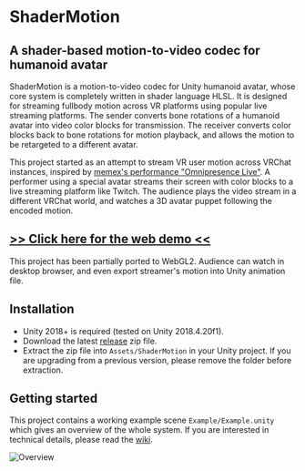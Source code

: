 # ShaderMotion

## A shader-based motion-to-video codec for humanoid avatar

ShaderMotion is a motion-to-video codec for Unity humanoid avatar, whose core system is completely written in shader language HLSL. It is designed for streaming fullbody motion across VR platforms using popular live streaming platforms. The sender converts bone rotations of a humanoid avatar into video color blocks for transmission. The receiver converts color blocks back to bone rotations for motion playback, and allows the motion to be retargeted to a different avatar.

This project started as an attempt to stream VR user motion across VRChat instances, inspired by [memex's performance "Omnipresence Live"](http://meme-x.jp/2020/05/omnipresencelive/). A performer using a special avatar streams their screen with color blocks to a live streaming platform like Twitch. The audience plays the video stream in a different VRChat world, and watches a 3D avatar puppet following the encoded motion.

## [>> Click here for the web demo <<](https://lox9973.com/ShaderMotion/)

This project has been partially ported to WebGL2. Audience can watch in desktop browser, and even export streamer's motion into Unity animation file.

## Installation

- Unity 2018+ is required (tested on Unity 2018.4.20f1).
- Download the latest [release](../../releases) zip file.
- Extract the zip file into `Assets/ShaderMotion` in your Unity project. If you are upgrading from a previous version, please remove the folder before extraction.

## Getting started

This project contains a working example scene `Example/Example.unity` which gives an overview of the whole system. If you are interested in technical details, please read the [wiki](../../wikis/home).

![Overview](../../wikis/uploads/f6c3a9855edf0b8ee69a37bdfe3aff07/GameView.png)
